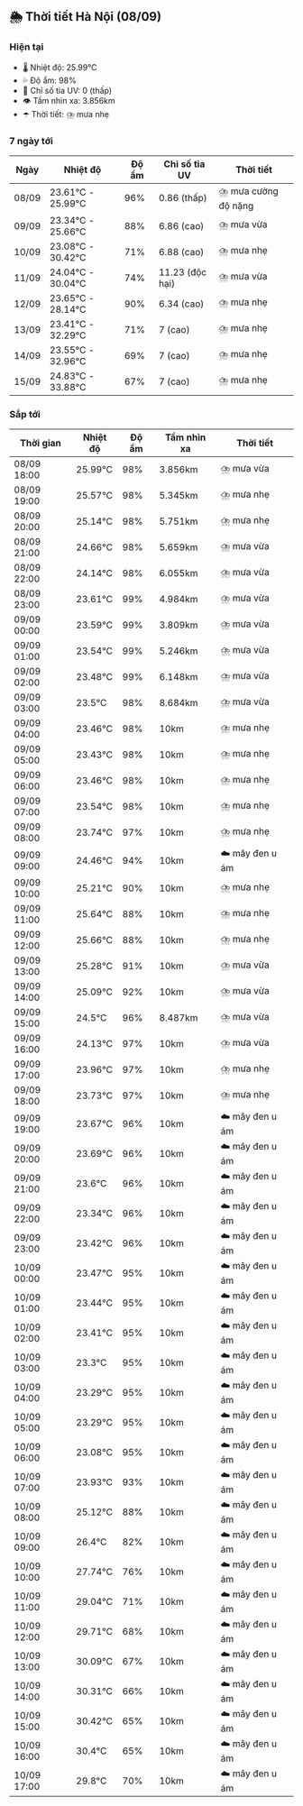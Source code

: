 ## 🌦️ Thời tiết Hà Nội (08/09)

### Hiện tại

- 🌡️ Nhiệt độ: 25.99℃
- 💦 Độ ẩm: 98%
- 🌟 Chỉ số tia UV: 0 (thấp)
- 👁️ Tầm nhìn xa: 3.856km
- ☂️ Thời tiết: ⛈️ mưa nhẹ

### 7 ngày tới

| Ngày | Nhiệt độ | Độ ẩm | Chỉ số tia UV | Thời tiết |
| --- | --- | --- | --- | --- |
| 08/09 | 23.61℃ - 25.99℃ | 96% | 0.86 (thấp) | ⛈️ mưa cường độ nặng |
| 09/09 | 23.34℃ - 25.66℃ | 88% | 6.86 (cao) | ⛈️ mưa vừa |
| 10/09 | 23.08℃ - 30.42℃ | 71% | 6.88 (cao) | ⛈️ mưa nhẹ |
| 11/09 | 24.04℃ - 30.04℃ | 74% | 11.23 (độc hại) | ⛈️ mưa vừa |
| 12/09 | 23.65℃ - 28.14℃ | 90% | 6.34 (cao) | ⛈️ mưa nhẹ |
| 13/09 | 23.41℃ - 32.29℃ | 71% | 7 (cao) | ⛈️ mưa nhẹ |
| 14/09 | 23.55℃ - 32.96℃ | 69% | 7 (cao) | ⛈️ mưa nhẹ |
| 15/09 | 24.83℃ - 33.88℃ | 67% | 7 (cao) | ⛈️ mưa nhẹ |

### Sắp tới

| Thời gian | Nhiệt độ | Độ ẩm | Tầm nhìn xa | Thời tiết |
| --- | --- | --- | --- | --- |
| 08/09 18:00 | 25.99℃ | 98% | 3.856km | ⛈️ mưa vừa |
| 08/09 19:00 | 25.57℃ | 98% | 5.345km | ⛈️ mưa nhẹ |
| 08/09 20:00 | 25.14℃ | 98% | 5.751km | ⛈️ mưa nhẹ |
| 08/09 21:00 | 24.66℃ | 98% | 5.659km | ⛈️ mưa vừa |
| 08/09 22:00 | 24.14℃ | 98% | 6.055km | ⛈️ mưa vừa |
| 08/09 23:00 | 23.61℃ | 99% | 4.984km | ⛈️ mưa vừa |
| 09/09 00:00 | 23.59℃ | 99% | 3.809km | ⛈️ mưa vừa |
| 09/09 01:00 | 23.54℃ | 99% | 5.246km | ⛈️ mưa vừa |
| 09/09 02:00 | 23.48℃ | 99% | 6.148km | ⛈️ mưa vừa |
| 09/09 03:00 | 23.5℃ | 98% | 8.684km | ⛈️ mưa vừa |
| 09/09 04:00 | 23.46℃ | 98% | 10km | ⛈️ mưa nhẹ |
| 09/09 05:00 | 23.43℃ | 98% | 10km | ⛈️ mưa nhẹ |
| 09/09 06:00 | 23.46℃ | 98% | 10km | ⛈️ mưa nhẹ |
| 09/09 07:00 | 23.54℃ | 98% | 10km | ⛈️ mưa nhẹ |
| 09/09 08:00 | 23.74℃ | 97% | 10km | ⛈️ mưa nhẹ |
| 09/09 09:00 | 24.46℃ | 94% | 10km | ☁️ mây đen u ám |
| 09/09 10:00 | 25.21℃ | 90% | 10km | ⛈️ mưa nhẹ |
| 09/09 11:00 | 25.64℃ | 88% | 10km | ⛈️ mưa nhẹ |
| 09/09 12:00 | 25.66℃ | 88% | 10km | ⛈️ mưa nhẹ |
| 09/09 13:00 | 25.28℃ | 91% | 10km | ⛈️ mưa vừa |
| 09/09 14:00 | 25.09℃ | 92% | 10km | ⛈️ mưa vừa |
| 09/09 15:00 | 24.5℃ | 96% | 8.487km | ⛈️ mưa vừa |
| 09/09 16:00 | 24.13℃ | 97% | 10km | ⛈️ mưa vừa |
| 09/09 17:00 | 23.96℃ | 97% | 10km | ⛈️ mưa nhẹ |
| 09/09 18:00 | 23.73℃ | 97% | 10km | ⛈️ mưa nhẹ |
| 09/09 19:00 | 23.67℃ | 96% | 10km | ☁️ mây đen u ám |
| 09/09 20:00 | 23.69℃ | 96% | 10km | ☁️ mây đen u ám |
| 09/09 21:00 | 23.6℃ | 96% | 10km | ☁️ mây đen u ám |
| 09/09 22:00 | 23.34℃ | 96% | 10km | ☁️ mây đen u ám |
| 09/09 23:00 | 23.42℃ | 96% | 10km | ☁️ mây đen u ám |
| 10/09 00:00 | 23.47℃ | 95% | 10km | ☁️ mây đen u ám |
| 10/09 01:00 | 23.44℃ | 95% | 10km | ☁️ mây đen u ám |
| 10/09 02:00 | 23.41℃ | 95% | 10km | ☁️ mây đen u ám |
| 10/09 03:00 | 23.3℃ | 95% | 10km | ☁️ mây đen u ám |
| 10/09 04:00 | 23.29℃ | 95% | 10km | ☁️ mây đen u ám |
| 10/09 05:00 | 23.29℃ | 95% | 10km | ☁️ mây đen u ám |
| 10/09 06:00 | 23.08℃ | 95% | 10km | ☁️ mây đen u ám |
| 10/09 07:00 | 23.93℃ | 93% | 10km | ☁️ mây đen u ám |
| 10/09 08:00 | 25.12℃ | 88% | 10km | ☁️ mây đen u ám |
| 10/09 09:00 | 26.4℃ | 82% | 10km | ☁️ mây đen u ám |
| 10/09 10:00 | 27.74℃ | 76% | 10km | ☁️ mây đen u ám |
| 10/09 11:00 | 29.04℃ | 71% | 10km | ☁️ mây đen u ám |
| 10/09 12:00 | 29.71℃ | 68% | 10km | ☁️ mây đen u ám |
| 10/09 13:00 | 30.09℃ | 67% | 10km | ☁️ mây đen u ám |
| 10/09 14:00 | 30.31℃ | 66% | 10km | ☁️ mây đen u ám |
| 10/09 15:00 | 30.42℃ | 65% | 10km | ☁️ mây đen u ám |
| 10/09 16:00 | 30.4℃ | 65% | 10km | ☁️ mây đen u ám |
| 10/09 17:00 | 29.8℃ | 70% | 10km | ☁️ mây đen u ám |
